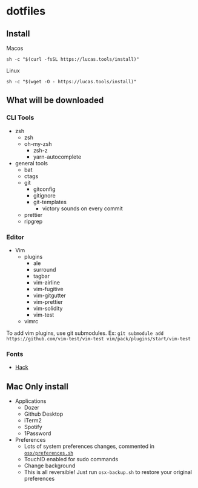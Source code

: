 # dotfiles

## Install
Macos
```
sh -c "$(curl -fsSL https://lucas.tools/install)"
```

Linux
```
sh -c "$(wget -O - https://lucas.tools/install)"
```


## What will be downloaded
### CLI Tools
- zsh
  - zsh
  - oh-my-zsh
    - zsh-z
    - yarn-autocomplete
- general tools
  - bat
  - ctags
  - git
    - gitconfig
    - gitignore
    - git-templates
      - victory sounds on every commit
  - prettier
  - ripgrep

### Editor
- Vim
  - plugins
    - ale
    - surround
    - tagbar
    - vim-airline
    - vim-fugitive
    - vim-gitgutter
    - vim-prettier
    - vim-solidity
    - vim-test
  - vimrc

To add vim plugins, use git submodules.
Ex: `git submodule add https://github.com/vim-test/vim-test vim/pack/plugins/start/vim-test` 

### Fonts
- [Hack](https://sourcefoundry.org/hack/)


## Mac Only install
- Applications
  - Dozer
  - Github Desktop
  - iTerm2
  - Spotify
  - 1Password
- Preferences
  - Lots of system preferences changes, commented in [`osx/preferences.sh`](osx/preferences.sh)
  - TouchID enabled for sudo commands
  - Change background
  - This is all reversible! Just run `osx-backup.sh` to restore your original preferences
